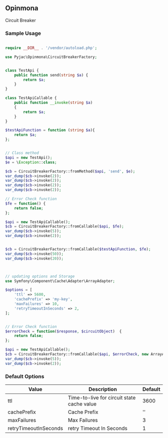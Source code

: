 ## Opinmona


Circuit Breaker


### Sample Usage
```php

require __DIR__ . '/vendor/autoload.php';

use Pyjac\Opinmona\CircuitBreakerFactory;


class TestApi {
    public function send(string $a) {
        return $a;
    }
}

class TestApiCallable {
    public function __invoke(string $a)
    {
        return $a;
    }
}

$testApiFunction = function (string $a){
    return $a;
};


// Class method
$api = new TestApi();
$e = \Exception::class;

$cb = CircuitBreakerFactory::fromMethod($api, 'send', $e);
var_dump($cb->invoke(2));
var_dump($cb->invoke(2));
var_dump($cb->invoke(2));
var_dump($cb->invoke(2));

// Error Check function
$fe = function() {
    return false;
};

$api = new TestApiCallable();
$cb = CircuitBreakerFactory::fromCallable($api, $fe);
var_dump($cb->invoke(5));
var_dump($cb->invoke(2));


$cb = CircuitBreakerFactory::fromCallable($testApiFunction, $fe);
var_dump($cb->invoke(50));
var_dump($cb->invoke(20));



// updating options and Storage
use Symfony\Component\Cache\Adapter\ArrayAdapter;

$options = [
    'ttl' => 5600,
    'cachePrefix' => 'my-key',
    'maxFailures' => 10,
    'retryTimeoutInSeconds' => 2,
];


// Error Check function
$errorCheck = function($response, $circuitObject)  {
    return false;
};

$api = new TestApiCallable();
$cb = CircuitBreakerFactory::fromCallable($api, $errorCheck, new ArrayAdapter(), $options);
var_dump($cb->invoke(5));
var_dump($cb->invoke(2));

```


### Default Options

| Value                 | Description                                | Default |
|-----------------------|--------------------------------------------|---------|
| ttl                   | Time-to-live for circuit state cache value | 3600    |
| cachePrefix           | Cache Prefix                               | ''      |
| maxFailures           | Max Failures                               | 3       |
| retryTimeoutInSeconds | retry Timeout In Seconds                   | 1       |